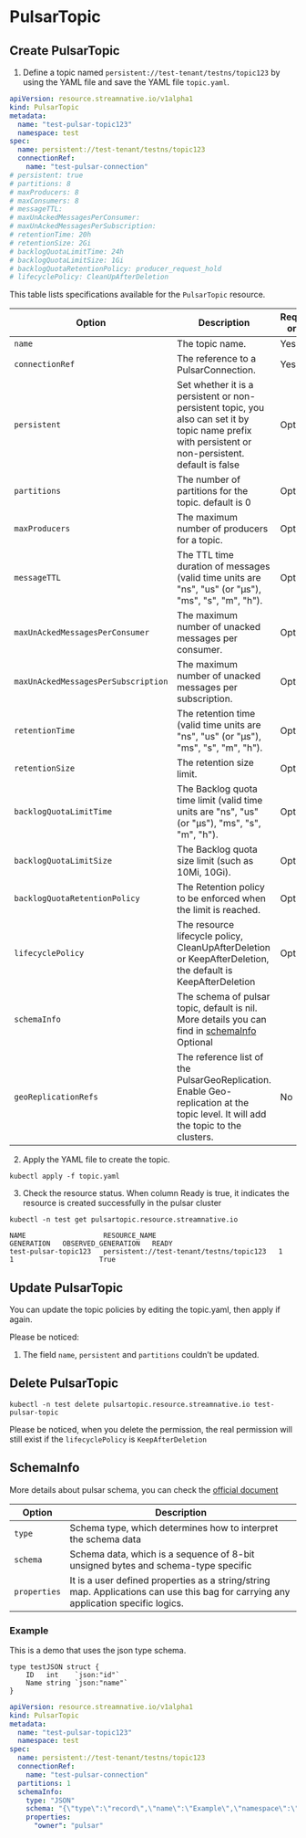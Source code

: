 # PulsarTopic

## Create PulsarTopic

1. Define a topic named `persistent://test-tenant/testns/topic123` by using the YAML file and save the YAML file `topic.yaml`.
```yaml
apiVersion: resource.streamnative.io/v1alpha1
kind: PulsarTopic
metadata:
  name: "test-pulsar-topic123"
  namespace: test
spec:
  name: persistent://test-tenant/testns/topic123
  connectionRef:
    name: "test-pulsar-connection"
# persistent: true
# partitions: 8
# maxProducers: 8
# maxConsumers: 8
# messageTTL:
# maxUnAckedMessagesPerConsumer:
# maxUnAckedMessagesPerSubscription:
# retentionTime: 20h
# retentionSize: 2Gi
# backlogQuotaLimitTime: 24h
# backlogQuotaLimitSize: 1Gi
# backlogQuotaRetentionPolicy: producer_request_hold
# lifecyclePolicy: CleanUpAfterDeletion
```

This table lists specifications available for the `PulsarTopic` resource.

| Option | Description | Required or not |
| ---| --- |--- |
| `name` | The topic name. | Yes |
| `connectionRef` | The reference to a PulsarConnection. | Yes |
| `persistent` | Set whether it is a persistent or non-persistent topic, you also can set it by topic name prefix with persistent or non-persistent. default is false| Optional |
| `partitions` | The number of partitions for the topic. default is 0 | Optional |
| `maxProducers` | The maximum number of  producers for a topic. | Optional |
| `messageTTL` | The TTL time duration of messages (valid time units are "ns", "us" (or "µs"), "ms", "s", "m", "h").| Optional |
| `maxUnAckedMessagesPerConsumer` | The maximum number of unacked messages per consumer. | Optional |
| `maxUnAckedMessagesPerSubscription` | The maximum number of unacked messages per subscription. | Optional |
| `retentionTime` | The retention time (valid time units are "ns", "us" (or "µs"), "ms", "s", "m", "h"). | Optional |
| `retentionSize` | The retention size limit. | Optional |
| `backlogQuotaLimitTime` | The Backlog quota time limit (valid time units are "ns", "us" (or "µs"), "ms", "s", "m", "h"). | Optional |
| `backlogQuotaLimitSize` | The Backlog quota size limit (such as 10Mi, 10Gi). | Optional |
| `backlogQuotaRetentionPolicy` | The Retention policy to be enforced when the limit is reached. | Optional |
| `lifecyclePolicy` | The resource lifecycle policy, CleanUpAfterDeletion or KeepAfterDeletion, the default is KeepAfterDeletion | Optional |
| `schemaInfo` | The schema of pulsar topic, default is nil. More details you can find in [schemaInfo](#schemainfo) Optional |
| `geoReplicationRefs` | The reference list of the PulsarGeoReplication. Enable Geo-replication at the topic level. It will add the topic to the clusters. | No |

2. Apply the YAML file to create the topic.

```shell
kubectl apply -f topic.yaml
```

3. Check the resource status. When column Ready is true, it indicates the resource is created successfully in the pulsar cluster

```shell
kubectl -n test get pulsartopic.resource.streamnative.io
```

```shell
NAME                   RESOURCE_NAME                              GENERATION   OBSERVED_GENERATION   READY
test-pulsar-topic123   persistent://test-tenant/testns/topic123   1            1                     True
```

## Update PulsarTopic
You can update the topic policies by editing the topic.yaml, then apply if again. 

Please be noticed:
1. The field `name`, `persistent` and `partitions` couldn’t be updated.


## Delete PulsarTopic

```shell
kubectl -n test delete pulsartopic.resource.streamnative.io test-pulsar-topic
```

Please be noticed, when you delete the permission, the real permission will still exist if the `lifecyclePolicy` is `KeepAfterDeletion`



## SchemaInfo

More details about pulsar schema, you can check the [official document](https://pulsar.apache.org/docs/2.10.x/schema-understand/)

| Option | Description |
| ---| --- |
| `type` | Schema type, which determines how to interpret the schema data |
| `schema` | Schema data, which is a sequence of 8-bit unsigned bytes and schema-type specific |
| `properties` | It is a user defined properties as a string/string map. Applications can use this bag for carrying any application specific logics. |

### Example

This is a demo that uses the json type schema.

```golang
type testJSON struct {
	ID   int    `json:"id"`
	Name string `json:"name"`
}
```

```yaml
apiVersion: resource.streamnative.io/v1alpha1
kind: PulsarTopic
metadata:
  name: "test-pulsar-topic123"
  namespace: test
spec:
  name: persistent://test-tenant/testns/topic123
  connectionRef:
    name: "test-pulsar-connection"
  partitions: 1
  schemaInfo:
    type: "JSON"
    schema: "{\"type\":\"record\",\"name\":\"Example\",\"namespace\":\"test\",\"fields\":[{\"name\":\"ID\",\"type\":\"int\"},{\"name\":\"Name\",\"type\":\"string\"}]}"
    properties:
      "owner": "pulsar"
```